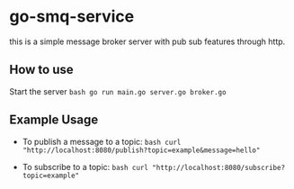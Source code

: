 # go-smq-service
this is a simple message broker server with pub sub features through http.

## How to use
Start the server
```bash go run main.go server.go broker.go```

## Example Usage

- To publish a message to a topic:
```bash curl "http://localhost:8080/publish?topic=example&message=hello"```

- To subscribe to a topic:
```bash curl "http://localhost:8080/subscribe?topic=example"```
